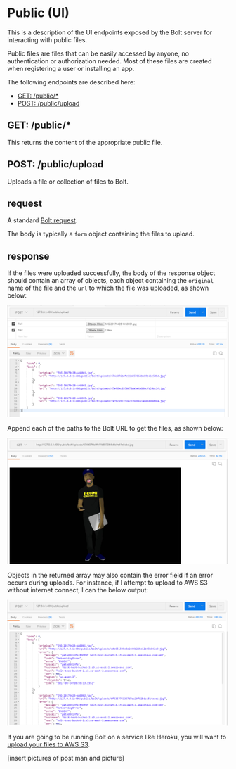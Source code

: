 # Public \(UI\)

This is a description of the UI endpoints exposed by the Bolt server for interacting with public files.

Public files are files that can be easily accessed by anyone, no authentication or authorization needed. Most of these files are created when registering a user or installing an app.

The following endpoints are described here:

* [GET: /public/\*](#get-public)
* [POST: /public/upload](#post-publicupload)

## GET: /public/\*

This returns the content of the appropriate public file.

## POST: /public/upload

Uploads a file or collection of files to Bolt.

## request

A standard [Bolt request](bolt-request.md).

The body is typically a `form` object containing the files to upload.

## response

If the files were uploaded successfully, the body of the response object should contain an array of objects, each object containing the `original` name of the file and the `url` to which the file was uploaded, as shown below:

![](/assets/local-upload.png)

Append each of the paths to the Bolt URL to get the files, as shown below:

![](/assets/local-upload-2.png)

Objects in the returned array may also contain the error field if an error occurs during uploads. For instance, if I attempt to upload to AWS S3 without internet connect, I can the below output:

![](/assets/local-upload-error.png)

If you are going to be running Bolt on a service like Heroku, you will want to [upload your files to AWS S3](/uploading-to-aws-s3.md).

\[insert pictures of post man and picture\]

